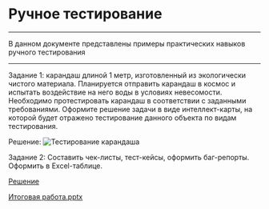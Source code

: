 # Ручное тестирование
---
В данном документе представлены примеры практических навыков ручного тестирования
***
Задание 1: карандаш длиной 1 метр, изготовленный из экологически чистого материала. Планируется отправить карандаш в космос и испытать воздействие на него воды в условиях невесомости. Необходимо протестировать карандаш в соответствии с заданными требованиями. Оформите решение задачи в виде интеллект-карты, на которой будет отражено тестирование данного объекта по видам тестирования.

Решение:
![Тестирование карандаша](https://github.com/user-attachments/assets/3800c06b-21c0-430e-97ea-4e21d2bf5ea8)

Задание 2: Составить чек-листы, тест-кейсы, оформить баг-репорты. Оформить в Excel-таблице.

[Решение](https://docs.google.com/spreadsheets/d/1ID-otB0Pxybpbt79wGAFqwsoCOJ52zNPfo-DCjxMKrY/edit?usp=sharing)

[Итоговая работа.pptx](https://github.com/user-attachments/files/18482632/default.pptx)
